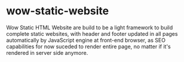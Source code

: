 # wow-static-website
Wow Static HTML Website are build to be a light framework to build complete static websites, with header and footer updated in all pages automatically by JavaScript engine at front-end browser, as SEO capabilities for now suceded to render entire page, no matter if it's rendered in server side anymore.

